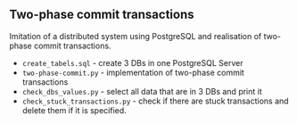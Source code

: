 ## Two-phase commit transactions

Imitation of a distributed system using PostgreSQL and realisation of two-phase commit transactions.  

* `create_tabels.sql` - create 3 DBs in one PostgreSQL Server  
* `two-phase-commit.py` - implementation of two-phase commit transactions  
* `check_dbs_values.py` - select all data that are in 3 DBs and print it  
* `check_stuck_transactions.py` - check if there are stuck transactions and delete them if it is specified.  

